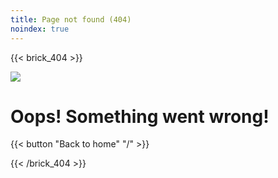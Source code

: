 ```yaml
---
title: Page not found (404)
noindex: true
---
```

{{< brick_404 >}}

![](/uploads/illustrations/cuate/error.svg)

# Oops! Something went wrong!

{{< button "Back to home" "/" >}}

{{< /brick_404 >}}